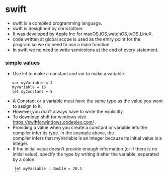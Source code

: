 # swift
* swift is a compiled programming language.
* swift is desighned by chris lattner.
* It was developed by Apple Inc for macOS,iOS,watchOS,tvOS,LinuX.
* code written at global scope is used as the entry point for the program,so we no need to use a main function.
* In swift we no need to write semicolons at the end of every statement.
### simple values
* Use let to make a constant and var to make a variable.
```
   var myVariable = 4
   myVariable = 16
   let myConstant = 8
   ```
* A Constant or a variable must have the same type as the value you want to assign to it.
* However,you don't always have to write the explicitly.
* To download shift for windows visit https://swiftforwindows.codeplex.com/ .
* Providing a value when you create a constant or variable lets the compiler infer its type. In the example above, the   
   compiler infers that myVariable is an integer because its initial value is a integer.
* If the initial value doesn’t provide enough information (or if there is no initial value), specify the type by writing 
   it after the variable, separated by a colon.
```
    let myVariable : double = 20.5
    ```
